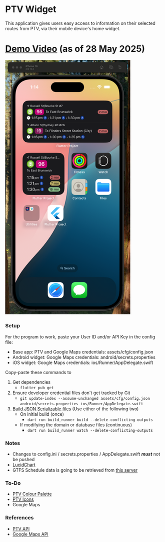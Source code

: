 # PTV Widget
This application gives users easy access to information on their selected routes from PTV, via their mobile device's home widget.

# [Demo Video](https://www.youtube.com/watch?v=wFH-BXsoAxo) (as of 28 May 2025)
<a href="https://www.youtube.com/watch?v=wFH-BXsoAxo">
  <img src="assets/thumbnail.png" alt="Watch the demo" width="400" />
</a>

### Setup
For the program to work, paste your User ID and/or API Key in the config file:
  - Base app: PTV and Google Maps credentials: assets/cfg/config.json
  - Android widget: Google Maps credentials: android/secrets.properties
  - iOS widget: Google Maps credentials: ios/Runner/AppDelegate.swift

Copy-paste these commands to 
  1. Get dependencies 
     - ```flutter pub get```
  2. Ensure developer credential files don't get tracked by Git 
     - ```git update-index --assume-unchanged assets/cfg/config.json android/secrets.properties ios/Runner/AppDelegate.swift```
  3. [Build JSON Serializable files](https://docs.flutter.dev/data-and-backend/serialization/json#running-the-code-generation-utility) (Use either of the following two)
     - On initial build (once)
       - ```dart run build_runner build --delete-conflicting-outputs```
     - If modifying the domain or database files (continuous)
       - ```dart run build_runner watch --delete-conflicting-outputs```

### Notes
- Changes to config.ini / secrets.properties / AppDelegate.swift __*must*__ not be pushed
- [LucidChart](https://lucid.app/lucidchart/82b010cd-4cd5-42c0-8c19-f3066488b55a/edit?viewport_loc=-1937%2C-126%2C4157%2C2105%2C0_0&invitationId=inv_6c5333c9-7546-45d1-8473-e3fdb2c4135c)
- GTFS Schedule data is going to be retrieved from [this server](https://github.com/fteodoro803/melbourne-pt-widget-data)

### To-Do
- [PTV Colour Palette](https://www.righttoknow.org.au/request/5149/response/13973/attach/4/PTVH2977%20MSG%202018%202.4%20Colour%20v10%20PA%20v2.pdf)
- [PTV Icons](https://melbournesptgallery.weebly.com/melbourne-tram-sides.html)
- Google Maps

### References
- [PTV API](https://timetableapi.ptv.vic.gov.au/swagger/ui/index)
- [Google Maps API](https://developers.google.com/maps/flutter-package/config#groovy_2)

